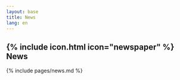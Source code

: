 ```yaml
---
layout: base
title: News
lang: en
---
```


## {% include icon.html icon="newspaper" %} News

{% include pages/news.md %}
